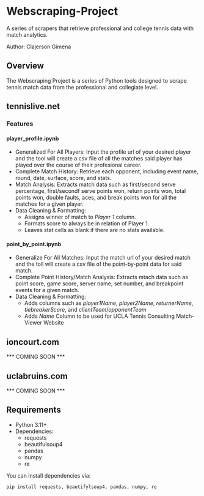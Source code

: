 # Webscraping-Project
A series of scrapers that retrieve professional and college tennis data with match analytics.

Author: Clajerson Gimena

## Overview
The Webscraping Project is a series of Python tools designed to scrape tennis match data from the professional and collegiate level.

## tennislive.net
### Features
#### player_profile.ipynb
- Generalized For All Players: Input the profile url of your desired player and the tool will create a csv file of all the matches said player has played over the course of their profesional career.
- Complete Match History: Retrieve each opponent, including event name, round, date, surface, score, and stats.
- Match Analysis: Extracts match data such as first/second serve percentage, first/secondf serve points won, return points won, total points won, double faults, aces, and break points won for all the matches for a given player.
- Data Cleaning & Formatting:
  - Assigns winner of match to *Player 1* column.
  - Formats score to always be in relation of Player 1.
  - Leaves stat cells as blank if there are no stats available.
 
#### point_by_point.ipynb
- Generalize For All Matches: Input the match url of your desired match and the toll will create a csv file of the point-by-point data for said match.
- Complete Point History/Match Analysis: Extracts mtach data such as point score, game score, server name, set number, and breakpoint events for a given match.
- Data Cleaning & Formatting:
  - Adds columns such as *player1Name*, *player2Name*, *returnerName*, *tiebreakerScore*, and *clientTeam*/*opponentTeam*
  - Adds *Name* Column to be used for UCLA Tennis Consulting Match-Viewer Website

## ioncourt.com
*** COMING SOON ***

## uclabruins.com
*** COMING SOON ***

## Requirements
- Python 3.11+
- Dependencies:
  - requests
  - beautifulsoup4
  - pandas
  - numpy
  - re

You can install dependencies via:
```
pip install requests, beautifylsoup4, pandas, numpy, re
```

